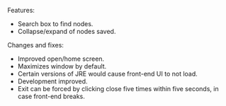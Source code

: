 Features:
- Search box to find nodes.
- Collapse/expand of nodes saved.

Changes and fixes:
- Improved open/home screen.
- Maximizes window by default.
- Certain versions of JRE would cause front-end UI to not load.
- Development improved.
- Exit can be forced by clicking close five times within five seconds, in case front-end breaks.
